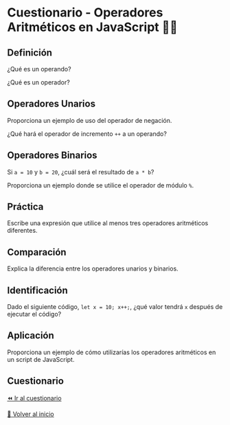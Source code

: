 # Cuestionario - Operadores Aritméticos en JavaScript 👩‍💻

## Definición
¿Qué es un operando?

¿Qué es un operador?
  
## Operadores Unarios
Proporciona un ejemplo de uso del operador de negación.

¿Qué hará el operador de incremento `++` a un operando?
  
## Operadores Binarios
Si `a = 10` y `b = 20`, ¿cuál será el resultado de `a * b`?

Proporciona un ejemplo donde se utilice el operador de módulo `%`.
  
## Práctica
Escribe una expresión que utilice al menos tres operadores aritméticos diferentes.
  
## Comparación
Explica la diferencia entre los operadores unarios y binarios.
  
## Identificación
Dado el siguiente código, `let x = 10; x++;`, ¿qué valor tendrá `x` después de ejecutar el código?
  
## Aplicación
Proporciona un ejemplo de cómo utilizarías los operadores aritméticos en un script de JavaScript.
  
## Cuestionario
[⏪ Ir al cuestionario](../../temario/03-operadores/operadores-aritmeticos.md)

[🏡 Volver al inicio](../../readme.md)
